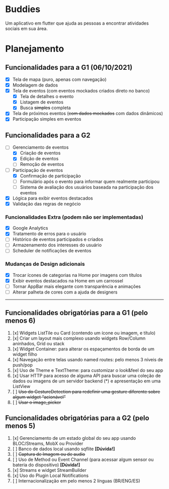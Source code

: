 # Buddies
Um aplicativo em flutter que ajuda as pessoas a encontrar atividades sociais em sua área.

# Planejamento

## Funcionalidades para a G1 (06/10/2021)
- [x] Tela de mapa (puro, apenas com navegação)
- [x] Modelagem de dados
- [x] Tela de eventos (com eventos mockados criados direto no banco)
  - [x] Tela de detalhes o evento
  - [x] Listagem de eventos
  - [x] Busca ~~simples~~ completa
- [x] Tela de próximos eventos (~~com dados mockados~~ com dados dinâmicos)
- [x] Participação simples em eventos

## Funcionalidades para a G2
- [ ] Gerenciamento de eventos
  - [x] Criação de eventos
  - [x] Edição de eventos
  - [ ] Remoção de eventos
- [ ] Participação de eventos
  - [x] Confirmação de participação
  - [ ] Formulário após o evento para informar quem realmente participou
  - [ ] Sistema de avaliação dos usuários baseada na participação dos eventos
- [x] Lógica para exibir eventos destacados
- [x] Validação das regras de negócio

### Funcionalidades Extra (podem não ser implementadas)
- [x] Google Analytics
- [x] Tratamento de erros para o usuário
- [ ] Histórico de eventos participados e criados
- [ ] Armazenamento dos interesses do usuário
- [ ] Scheduler de notificações de eventos

### Mudanças de Design adicionais
- [x] Trocar ícones de categorias na Home por imagens com títulos
- [x] Exibir eventos destacados na Home em um carrossel
- [ ] Tornar AppBar mais elegante com transparência e animações
- [ ] Alterar palheta de cores com a ajuda de designers

---

## Funcionalidades obrigatórias para a G1 (pelo menos 6)
1. [x] Widgets ListTile ou Card  (contendo um ícone ou imagem, e título)
2. [x] Criar um layout mais complexo usando widgets Row/Column aninhados, Grid ou stack
3. [x] Widget Container: para alterar os espaçamentos de borda de um widget filho
4. [x] Navegação entre telas usando named routes: pelo menos 3 níveis de push/pop
5. [x] Uso de Theme e TextTheme: para customizar o look&feel do seu app 
6. [x] Usar HTTP para acesso de alguma API para buscar uma coleção de dados ou imagens de um servidor backend (*) e apresentação em uma ListView
7. [ ] ~~Uso do GestureDetection para redefinir uma gesture diferente sobre algum widget “acionável”~~
8. [ ] ~~Usar o image_picker~~

## Funcionalidades obrigatórias para a G2 (pelo menos 5)
1. [x] Gerenciamento de um estado global do seu app usando BLOC/Streams, MobX ou Provider 
2. [ ] Banco de dados local usando sqflite **[Dúvida!]**
3. [ ] ~~Captura de Imagem ou de audio~~
4. [ ] Uso de Method ou Event Channel (para acessar algum sensor ou bateria do dispositivo) **[Dúvida!]**
5. [x] Streams e widget StreamBuilder
6. [x] Uso do Plugin Local Notifications
7. [ ] Internacionalização em pelo menos 2 línguas (BR/ENG/ES)